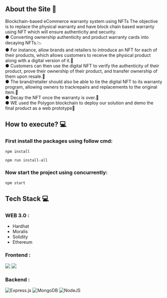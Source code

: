 ## About the Site 🚀

Blockchain-based eCommerce warranty system using NFTs
The objective is to replace the physical warranty and have block chain based warranty using NFT which will ensure
authenticity and security. <br>
● Converting ownership authenticity and product warranty cards into decaying NFTs.📉<br>
● For instance, allow brands and retailers to introduce an NFT for each of their products, which allows customers to receive the physical product along with a digital version of it.🚀<br>
● Customers can then use the digital NFT to verify the authenticity of their product, prove their ownership of their product, and transfer ownership of them upon resale.🎯<br>
● The brand/retailer should also be able to tie the digital NFT to its warranty program, allowing owners to trackrepairs and replacements to the original item.🤩<br>
● Decay the NFT once the warranty is over.🥸<br>
● WE used the Polygon blockchain to deploy our solution and demo the final product as a web prototype🔗<br>
## How to execute? 💻

### First install the packages using follow cmd:
`npm install`

`npm run install-all`

### Now start the project using concurrently:
`npm start`


## Tech Stack 💻

### WEB 3.0 :
- Hardhat 
- Moralis 
- Solidity 
- Ethereum

### Frontend :

<img src="https://img.shields.io/badge/React-20232A?style=for-the-badge&logo=react&logoColor=61DAFB"> <img src="https://img.shields.io/badge/CSS3-1572B6?style=for-the-badge&logo=css3&logoColor=white">

### Backend :

![Express.js](https://img.shields.io/badge/express.js-%23404d59.svg?style=for-the-badge&logo=express&logoColor=%2361DAFB) <img alt="MongoDB" src ="https://img.shields.io/badge/MongoDB-4EA94B?style=for-the-badge&logo=mongodb&logoColor=white"/>
![NodeJS](https://img.shields.io/badge/node.js-6DA55F?style=for-the-badge&logo=node.js&logoColor=white)
